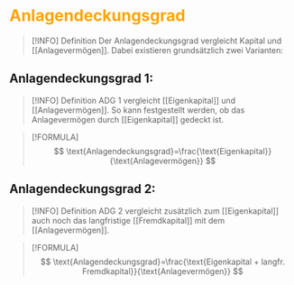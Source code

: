 # <font color = "orange">Anlagendeckungsgrad</font>
>[!INFO] Definition
>Der Anlagendeckungsgrad vergleicht Kapital und [[Anlagevermögen]].
>Dabei existieren grundsätzlich zwei Varianten:

## Anlagendeckungsgrad 1:
>[!INFO] Definition
>ADG 1 vergleicht [[Eigenkapital]] und [[Anlagevermögen]]. So kann festgestellt werden, ob das Anlagevermögen durch [[Eigenkapital]] gedeckt ist.

>[!FORMULA]
>$$
>\text{Anlagendeckungsgrad}=\frac{\text{Eigenkapital}}{\text{Anlagevermögen}}
>$$

## Anlagendeckungsgrad 2: 
>[!INFO] Definition
>ADG 2 vergleicht zusätzlich zum [[Eigenkapital]] auch noch das langfristige [[Fremdkapital]] mit dem [[Anlagevermögen]].

>[!FORMULA]
>$$
>\text{Anlagendeckungsgrad}=\frac{\text{Eigenkapital + langfr. Fremdkapital}}{\text{Anlagevermögen}}
>$$